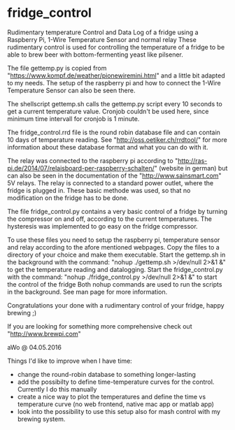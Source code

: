# fridge_control
Rudimentary temperature Control and Data Log of a fridge using a Raspberry Pi, 1-Wire Temperature Sensor and normal relay
These rudimentary control is used for controlling the temperature of a fridge to be able to brew beer with bottom-fermenting yeast like pilsener.  

The file gettemp.py is copied from "https://www.kompf.de/weather/pionewiremini.html" and a little bit adapted to my needs. The setup of the raspberry pi and how to connect the 1-Wire Temperature Sensor can also be seen there. 

The shellscript gettemp.sh calls the gettemp.py script every 10 seconds to get a current temperature value. Cronjob couldn't be used here, since minimum time intervall for cronjob is 1 minute. 

The fridge_control.rrd file is the round robin database file and can contain 10 days of temperature reading. See "http://oss.oetiker.ch/rrdtool/" for more information about these database format and what you can do with it. 

The relay was connected to the raspberry pi according to "http://ras-pi.de/2014/07/relaisboard-per-raspberry-schalten/" (website in german) but can also be seen in the documentation of the "http://www.sainsmart.com" 5V relays. The relay is connected to a standard power outlet, where the fridge is plugged in. These basic methode was used, so that no modification on the fridge has to be done. 

The file fridge_control.py contains a very basic control of a fridge by turning the compressor on and off, according to the current temperatures. The hysteresis was implemented to go easy on the fridge compressor. 

To use these files you need to setup the raspberry pi, temperature sensor and relay according to the afore mentioned webpages. 
Copy the files to a directory of your choice and make them executable. 
Start the gettemp.sh in the background with the command: "nohup ./gettemp.sh >/dev/null 2>&1 &" to get the temperature reading and datalogging. 
Start the fridge_control.py with the command: "nohup ./fridge_control.py >/dev/null 2>&1 &" to start the control of the fridge
Both nohup commands are used to run the scripts in the background. See man page for more information. 

Congratulations your done with a rudimentary control of your fridge, happy brewing ;)

If you are looking for something more comprehensive check out "http://www.brewpi.com" 

aWo @ 04.05.2016

Things I'd like to improve when I have time:
- change the round-robin database to something longer-lasting
- add the possibilty to define time-temperature curves for the control. Currently I do this manually
- create a nice way to plot the temperatures and define the time vs temperature curve (no web frontend, native mac app or matlab app)
- look into the possibility to use this setup also for mash control with my brewing system.
